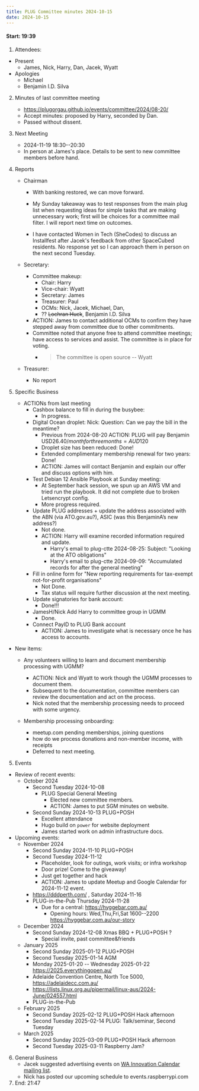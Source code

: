 ```yaml
---
title: PLUG Committee minutes 2024-10-15
date: 2024-10-15
---
```


#### Start: 19:39

1. Attendees: 
  * Present
    * James, Nick, Harry, Dan, Jacek, Wyatt
  * Apologies
    * Michael
    * Benjamin I.D. Silva

2. Minutes of last committee meeting
    * https://plugorgau.github.io/events/committee/2024/08-20/
    * Accept minutes: proposed by Harry, seconded by Dan.
    * Passed without dissent.
4. Next Meeting 
    * 2024-11-19 18:30--20:30
    * In person at James's place. Details to be sent to new committee members before hand.
6. Reports
   * Chairman
      * With banking restored, we can move forward.

      * My Sunday takeaway was to test responses from the main plug list when requesting ideas for simple tasks that are making unnecessary work; first will be choices for a committee mail filter. I will report next time on outcomes.

      * I have contacted Women in Tech (SheCodes) to discuss an Installfest after Jacek's feedback from other SpaceCubed residents. No response yet so I can approach them in person on the next second Tuesday.

   * Secretary:
       * Committee makeup:
          * Chair: Harry
          * Vice-chair: Wyatt
          * Secretary: James
          * Treasurer: Paul
          * OCMs: Nick, Jacek, Michael, Dan, 
          * ?? ~~Lochran Huck~~, Benjamin I.D. Silva
      * ACTION: James to contact additional OCMs to confirm they have stepped away from committee due to other commitments.
      * Committee noted that anyone free to attend committee meetings; have access to services and assist. The committee is in place for voting.
        * > The committee is open source -- Wyatt

   * Treasurer:
       * No report
   
3. Specific Business 
   * ACTIONs from last meeting
     * Cashbox balance to fill in during the busybee:
         * In progress.
     * Digital Ocean droplet: Nick: Question: Can we pay the bill in the meantime?
       * Previous from 2024-08-20 ACTION: PLUG will pay Benjamin USD$26.40/month for three months = AUD$120
       * Droplet size has been reduced: Done!
       * Extended complimentary membership renewal for two years: Done!
       * ACTION: James will contact Benjamin and explain our offer and discuss options with him.
     * Test Debian 12 Ansible Playbook at Sunday meeting:
         * At September hack session, we spun up an AWS VM and tried run the playbook. It did not complete due to broken Letsencrypt config.
         * More progress required.
     * Update PLUG addresses + update the address associated with the ABN (via ATO.gov.au?), ASIC (was this BenjaminA’s new address?)
         * Not done.
         * ACTION: Harry will examine recorded information required and update.
           * Harry's email to plug-ctte 2024-08-25: Subject: "Looking at the ATO obligations"
           * Harry's email to plug-ctte 2024-09-09: "Accumulated records for after the general meeting"
      * Fill in online form for "New reporting requirements for tax-exempt not-for-profit organisations"
          * Not Done.
          * Tax status will require further discussion at the next meeting.
     * Update signatories for bank account:
         * Done!!!
     * JamesH/Nick Add Harry to committee group in UGMM
         * Done.
     * Connect PayID to PLUG Bank account
         * ACTION: James to investigate what is necessary once he has access to accounts.

  * New items:
     * Any volunteers willing to learn and document membership processing with UGMM?
       * ACTION: Nick and Wyatt to work though the UGMM processes to document them.
       * Subsequent to the documentation, committee members can review the documentation and act on the process.
       * Nick noted that the membership processing needs to proceed with some urgency.

     * Membership processing onboarding:
       * meetup.com pending memberships, joining questions
       * how do we process donations and non-member income, with receipts
       * Deferred to next meeting.

5. Events
  * Review of recent events:
    * October 2024
      * Second Tuesday 2024-10-08
        * PLUG Special General Meeting
          * Elected new committee members.
          * ACTION: James to put SGM minutes on website.
      * Second Sunday 2024-10-13 PLUG+POSH
        * Excellent attendance
        * Hugo build on `power` for website deployment
        * James started work on admin infrastructure docs.
  * Upcoming events:
    * November 2024
      * Second Sunday 2024-11-10 PLUG+POSH
      * Second Tuesday 2024-11-12
        * Placeholder, look for outings, work visits; or infra workshop
        * Door prize! Come to the giveaway!
        * Just get together and hack
        * ACTION: James to update Meetup and Google Calendar for 2024-11-12 event.
      * https://dddperth.com/ , Saturday 2024-11-16
      * PLUG-in-the-Pub Thursday 2024-11-28
        * Due for a central: https://hyggebar.com.au/
          * Opening hours: Wed,Thu,Fri,Sat 1600--2200 https://hyggebar.com.au/our-story
    * December 2024
      * Second Sunday 2024-12-08 Xmas BBQ + PLUG+POSH ?
        * Special invite, past committee&friends
    * January 2025
      * Second Sunday 2025-01-12 PLUG+POSH
      * Second Tuesday 2025-01-14 AGM
      * Monday 2025-01-20 -- Wednesday 2025-01-22 https://2025.everythingopen.au/
      * Adelaide Convention Centre, North Tce 5000, https://adelaidecc.com.au/
      * https://lists.linux.org.au/pipermail/linux-aus/2024-June/024557.html
      * PLUG-in-the-Pub
    * February 2025
      * Second Sunday 2025-02-12 PLUG+POSH Hack afternoon
      * Second Tuesday 2025-02-14 PLUG: Talk/seminar, Second Tuesday 
    * March 2025
      * Second Sunday 2025-03-09 PLUG+POSH Hack afternoon
      * Second Tuesday 2025-03-11 Raspberry Jam?
6. General Business
    * Jacek suggested advertising events on [WA Innovation Calendar mailing list](https://wainnovationcalendar.us10.list-manage.com/subscribe?u=1f6adfff516f55820aa65005a&id=c30933c74a).
    * Nick has posted our upcoming schedule to events.raspberrypi.com
8. End: 21:47
